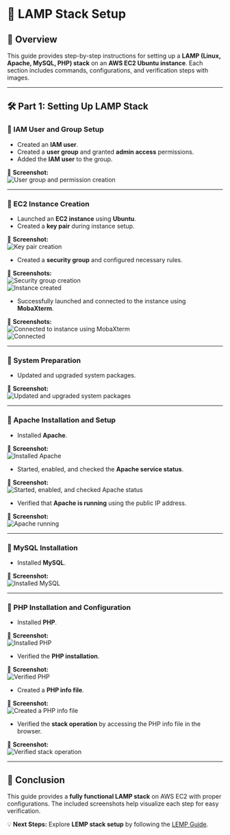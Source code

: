 # 🚀 LAMP Stack Setup

## 📖 Overview
This guide provides step-by-step instructions for setting up a **LAMP (Linux, Apache, MySQL, PHP) stack** on an **AWS EC2 Ubuntu instance**. Each section includes commands, configurations, and verification steps with images.

---

## 🛠️ Part 1: Setting Up LAMP Stack

### 🔹 IAM User and Group Setup
- Created an **IAM user**.
- Created a **user group** and granted **admin access** permissions.
- Added the **IAM user** to the group.

📸 **Screenshot:**  
![User group and permission creation](images/image-01.png)

---

### 🔹 EC2 Instance Creation
- Launched an **EC2 instance** using **Ubuntu**.
- Created a **key pair** during instance setup.

📸 **Screenshot:**  
![Key pair creation](images/image-02.png)

- Created a **security group** and configured necessary rules.

📸 **Screenshots:**  
![Security group creation](images/image-03.png)  
![Instance created](images/image-04.png)

- Successfully launched and connected to the instance using **MobaXterm**.

📸 **Screenshots:**  
![Connected to instance using MobaXterm](images/image-05.png)  
![Connected](images/image-06.png)

---

### 🔹 System Preparation
- Updated and upgraded system packages.

📸 **Screenshot:**  
![Updated and upgraded system packages](images/image-07.png)

---

### 🔹 Apache Installation and Setup
- Installed **Apache**.

📸 **Screenshot:**  
![Installed Apache](images/image-08.png)

- Started, enabled, and checked the **Apache service status**.

📸 **Screenshot:**  
![Started, enabled, and checked Apache status](images/image-09.png)

- Verified that **Apache is running** using the public IP address.

📸 **Screenshot:**  
![Apache running](images/image-10.png)

---

### 🔹 MySQL Installation
- Installed **MySQL**.

📸 **Screenshot:**  
![Installed MySQL](images/image-11.png)

---

### 🔹 PHP Installation and Configuration
- Installed **PHP**.

📸 **Screenshot:**  
![Installed PHP](images/image-12.png)

- Verified the **PHP installation**.

📸 **Screenshot:**  
![Verified PHP](images/image-13.png)

- Created a **PHP info file**.

📸 **Screenshot:**  
![Created a PHP info file](images/image-14.png)

- Verified the **stack operation** by accessing the PHP info file in the browser.

📸 **Screenshot:**  
![Verified stack operation](images/image-15.png)

---

## 🎯 Conclusion
This guide provides a **fully functional LAMP stack** on AWS EC2 with proper configurations. The included screenshots help visualize each step for easy verification.

💡 **Next Steps:** Explore **LEMP stack setup** by following the [LEMP Guide](LEMP_Setup.md).

